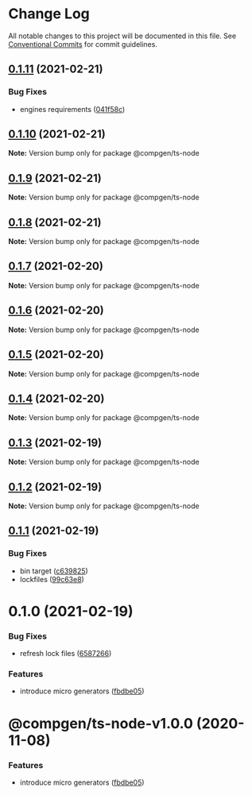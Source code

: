 # Change Log

All notable changes to this project will be documented in this file.
See [Conventional Commits](https://conventionalcommits.org) for commit guidelines.

## [0.1.11](https://github.com/developer239/compgen/compare/@compgen/ts-node@0.1.10...@compgen/ts-node@0.1.11) (2021-02-21)


### Bug Fixes

* engines requirements ([041f58c](https://github.com/developer239/compgen/commit/041f58cffca7b9db89515ed7e2d77535750cedd6))





## [0.1.10](https://github.com/developer239/compgen/compare/@compgen/ts-node@0.1.9...@compgen/ts-node@0.1.10) (2021-02-21)

**Note:** Version bump only for package @compgen/ts-node





## [0.1.9](https://github.com/developer239/compgen/compare/@compgen/ts-node@0.1.8...@compgen/ts-node@0.1.9) (2021-02-21)

**Note:** Version bump only for package @compgen/ts-node





## [0.1.8](https://github.com/developer239/compgen/compare/@compgen/ts-node@0.1.7...@compgen/ts-node@0.1.8) (2021-02-21)

**Note:** Version bump only for package @compgen/ts-node





## [0.1.7](https://github.com/developer239/compgen/compare/@compgen/ts-node@0.1.6...@compgen/ts-node@0.1.7) (2021-02-20)

**Note:** Version bump only for package @compgen/ts-node





## [0.1.6](https://github.com/developer239/compgen/compare/@compgen/ts-node@0.1.5...@compgen/ts-node@0.1.6) (2021-02-20)

**Note:** Version bump only for package @compgen/ts-node





## [0.1.5](https://github.com/developer239/compgen/compare/@compgen/ts-node@0.1.4...@compgen/ts-node@0.1.5) (2021-02-20)

**Note:** Version bump only for package @compgen/ts-node





## [0.1.4](https://github.com/developer239/compgen/compare/@compgen/ts-node@0.1.3...@compgen/ts-node@0.1.4) (2021-02-20)

**Note:** Version bump only for package @compgen/ts-node





## [0.1.3](https://github.com/developer239/compgen/compare/@compgen/ts-node@0.1.2...@compgen/ts-node@0.1.3) (2021-02-19)

**Note:** Version bump only for package @compgen/ts-node





## [0.1.2](https://github.com/developer239/compgen/compare/@compgen/ts-node@0.1.1...@compgen/ts-node@0.1.2) (2021-02-19)

**Note:** Version bump only for package @compgen/ts-node





## [0.1.1](https://github.com/developer239/compgen/compare/@compgen/ts-node@0.1.0...@compgen/ts-node@0.1.1) (2021-02-19)


### Bug Fixes

* bin target ([c639825](https://github.com/developer239/compgen/commit/c639825f9c5c430880d33deeb648c9a087102fae))
* lockfiles ([99c63e8](https://github.com/developer239/compgen/commit/99c63e8f7192b2a8262f74e6f0fbd6943ebc1eb4))





# 0.1.0 (2021-02-19)


### Bug Fixes

* refresh lock files ([6587266](https://github.com/developer239/compgen/commit/658726677f8e29849ac47411a84a5569008fa3e0))


### Features

* introduce micro generators ([fbdbe05](https://github.com/developer239/compgen/commit/fbdbe0523b9f3187c4f8d08248eeb8a679650afd))





# @compgen/ts-node-v1.0.0 (2020-11-08)


### Features

* introduce micro generators ([fbdbe05](https://github.com/developer239/compgen/commit/fbdbe0523b9f3187c4f8d08248eeb8a679650afd))
